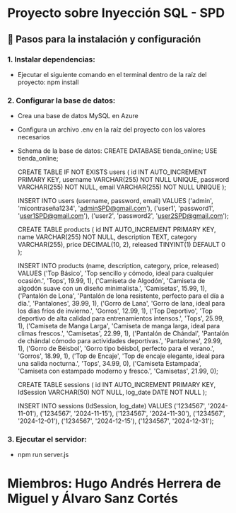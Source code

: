 # Proyecto sobre Inyección SQL - SPD

## 🚀 Pasos para la instalación y configuración
### 1. Instalar dependencias:
- Ejecutar el siguiente comando en el terminal dentro de la raíz del proyecto: npm install

### 2. Configurar la base de datos:
- Crea una base de datos MySQL en Azure
- Configura un archivo .env en la raíz del proyecto con los valores necesarios
- Schema de la base de datos:
  CREATE DATABASE tienda_online;
  USE tienda_online;
  
  CREATE TABLE IF NOT EXISTS users (
      id INT AUTO_INCREMENT PRIMARY KEY,
      username VARCHAR(255) NOT NULL UNIQUE,
      password VARCHAR(255) NOT NULL,
      email VARCHAR(255) NOT NULL UNIQUE
  );
  
  INSERT INTO users (username, password, email) VALUES
  ('admin', 'micontraseña1234', 'adminSPD@gmail.com'),
  ('user1', 'password1', 'user1SPD@gmail.com'),
  ('user2', 'password2', 'user2SPD@gmail.com');
  
  CREATE TABLE products (
      id INT AUTO_INCREMENT PRIMARY KEY,
      name VARCHAR(255) NOT NULL,
      description TEXT,
      category VARCHAR(255),
      price DECIMAL(10, 2),
      released TINYINT(1) DEFAULT 0
  );
  
  INSERT INTO products (name, description, category, price, released) VALUES
  ('Top Básico', 'Top sencillo y cómodo, ideal para cualquier ocasión.', 'Tops', 19.99, 1),
  ('Camiseta de Algodón', 'Camiseta de algodón suave con un diseño minimalista.', 'Camisetas', 15.99, 1),
  ('Pantalón de Lona', 'Pantalón de lona resistente, perfecto para el día a día.', 'Pantalones', 39.99, 1),
  ('Gorro de Lana', 'Gorro de lana, ideal para los días fríos de invierno.', 'Gorros', 12.99, 1),
  ('Top Deportivo', 'Top deportivo de alta calidad para entrenamientos intensos.', 'Tops', 25.99, 1),
  ('Camiseta de Manga Larga', 'Camiseta de manga larga, ideal para climas frescos.', 'Camisetas', 22.99, 1),
  ('Pantalón de Chándal', 'Pantalón de chándal cómodo para actividades deportivas.', 'Pantalones', 29.99, 1),
  ('Gorro de Béisbol', 'Gorro tipo béisbol, perfecto para el verano.', 'Gorros', 18.99, 1),
  ('Top de Encaje', 'Top de encaje elegante, ideal para una salida nocturna.', 'Tops', 34.99, 0),
  ('Camiseta Estampada', 'Camiseta con estampado moderno y fresco.', 'Camisetas', 21.99, 0);
  
  CREATE TABLE sessions (
      id INT AUTO_INCREMENT PRIMARY KEY,
      IdSession VARCHAR(50) NOT NULL,
      log_date DATE NOT NULL
  );
  
  INSERT INTO sessions (IdSession, log_date) VALUES
  ('1234567', '2024-11-01'),
  ('1234567', '2024-11-15'),
  ('1234567', '2024-11-30'),
  ('1234567', '2024-12-01'),
  ('1234567', '2024-12-15'),
  ('1234567', '2024-12-31');

### 3. Ejecutar el servidor:
- npm run server.js

# Miembros: Hugo Andrés Herrera de Miguel y Álvaro Sanz Cortés
